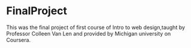 # FinalProject

This was the final project of first course of Intro to web design,taught by Professor Colleen Van Len and provided by Michigan university on Coursera.
